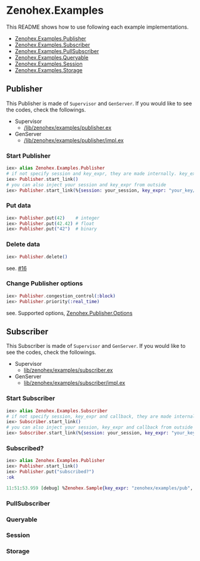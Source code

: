 # Zenohex.Examples

This README shows how to use following each example implementations.

- [Zenohex.Examples.Publisher](#publisher)
- [Zenohex.Examples.Subscriber](#subscriber)
- [Zenohex.Examples.PullSubscriber](#pullsubscriber)
- [Zenohex.Examples.Queryable](#queryable)
- [Zenohex.Examples.Session](#session)
- [Zenohex.Examples.Storage](#storage)

## Publisher

This Publisher is made of `Supervisor` and `GenServer`.
If you would like to see the codes, check the followings.

- Supervisor
  - [/lib/zenohex/examples/publisher.ex](/lib/zenohex/examples/publisher.ex)
- GenServer
  - [/lib/zenohex/examples/publisher/impl.ex](/lib/zenohex/examples/publisher/impl.ex)

### Start Publisher

```elixir
iex> alias Zenohex.Examples.Publisher
# if not specify session and key_expr, they are made internally. key_expr is "zenohex/examples/pub"
iex> Publisher.start_link()
# you can also inject your session and key_expr from outside
iex> Publisher.start_link(%{session: your_session, key_expr: "your_key/expression"})
```

### Put data

```elixir
iex> Publisher.put(42)    # integer
iex> Publisher.put(42.42) # float
iex> Publisher.put("42")  # binary
```

### Delete data

```elixir
iex> Publisher.delete()
```

see. [#16](https://github.com/b5g-ex/zenohex/issues/16)

### Change Publisher options

```elixir
iex> Publisher.congestion_control(:block)
iex> Publisher.priority(:real_time)
```

see. Supported options, [Zenohex.Publisher.Options](/lib/zenohex/publisher.ex)

## Subscriber

This Subscriber is made of `Supervisor` and `GenServer`.
If you would like to see the codes, check the followings.

- Supervisor
  - [lib/zenohex/examples/subscriber.ex](/lib/zenohex/examples/subscriber.ex)
- GenServer
  - [lib/zenohex/examples/subscriber/impl.ex](/lib/zenohex/examples/subscriber/impl.ex)

### Start Subscriber

```elixir
iex> alias Zenohex.Examples.Subscriber
# if not specify session, key_expr and callback, they are made internally. key_expr is "zenohex/examples/**",callback is &Logger.debug(inspect(&1))
iex> Subscriber.start_link()
# you can also inject your session, key_expr and callback from outside
iex> Subscriber.start_link(%{session: your_session, key_expr: "your_key/expression/**", callback: &IO.inspect/1})
```

### Subscribed?

```elixir
iex> alias Zenohex.Examples.Publisher
iex> Publisher.start_link()
iex> Publisher.put("subscribed?")
:ok

11:51:53.959 [debug] %Zenohex.Sample{key_expr: "zenohex/examples/pub", value: "subscribed?", kind: :put, reference: #Reference<0.1373489635.746717252.118288>}
```

### PullSubscriber

### Queryable

### Session

### Storage

